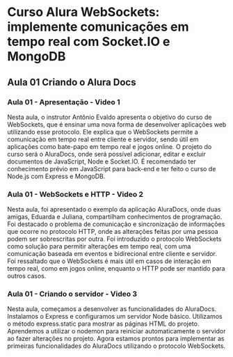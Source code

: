 # Curso Alura WebSockets: implemente comunicações em tempo real com Socket.IO e MongoDB

## Aula 01 Criando o Alura Docs

### Aula 01 - Apresentação - Video 1

 Nesta aula, o instrutor Antônio Evaldo apresenta o objetivo do curso de WebSockets, que é ensinar uma nova forma de desenvolver aplicações web utilizando esse protocolo. Ele explica que o WebSockets permite a comunicação em tempo real entre cliente e servidor, sendo útil em aplicações como bate-papo em tempo real e jogos online. O projeto do curso será o AluraDocs, onde será possível adicionar, editar e excluir documentos de JavaScript, Node e Socket.IO. É recomendado ter conhecimento prévio em JavaScript para back-end e ter feito o curso de Node.js com Express e MongoDB.

### Aula 01 - WebSockets e HTTP - Video 2

Nesta aula, foi apresentado o exemplo da aplicação AluraDocs, onde duas amigas, Eduarda e Juliana, compartilham conhecimentos de programação. Foi destacado o problema de comunicação e sincronização de informações que ocorre no protocolo HTTP, onde as alterações feitas por uma pessoa podem ser sobrescritas por outra. Foi introduzido o protocolo WebSockets como solução para permitir alterações em tempo real, com uma comunicação baseada em eventos e bidirecional entre cliente e servidor. Foi ressaltado que o WebSockets é mais útil em casos de interação em tempo real, como em jogos online, enquanto o HTTP pode ser mantido para outros casos.

### Aula 01 - Criando o servidor - Video 3

Nesta aula, começamos a desenvolver as funcionalidades do AluraDocs. Instalamos o Express e configuramos um servidor Node básico. Utilizamos o método express.static para mostrar as páginas HTML do projeto. Aprendemos a utilizar o nodemon para reiniciar automaticamente o servidor ao fazer alterações no projeto. Agora estamos prontos para implementar as primeiras funcionalidades do AluraDocs utilizando o protocolo WebSockets.
